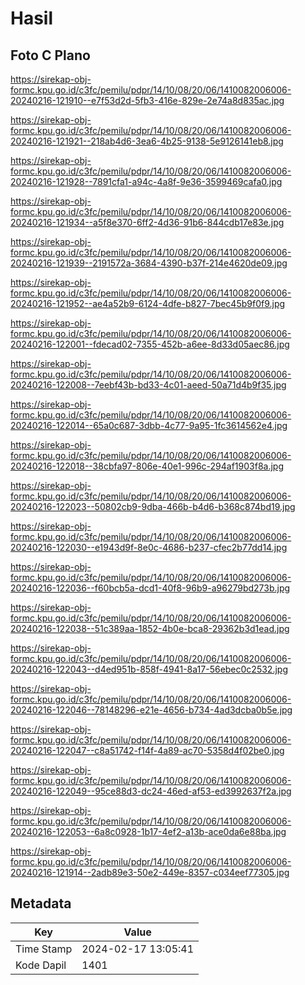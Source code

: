 # Hasil

## Foto C Plano

https://sirekap-obj-formc.kpu.go.id/c3fc/pemilu/pdpr/14/10/08/20/06/1410082006006-20240216-121910--e7f53d2d-5fb3-416e-829e-2e74a8d835ac.jpg

https://sirekap-obj-formc.kpu.go.id/c3fc/pemilu/pdpr/14/10/08/20/06/1410082006006-20240216-121921--218ab4d6-3ea6-4b25-9138-5e9126141eb8.jpg

https://sirekap-obj-formc.kpu.go.id/c3fc/pemilu/pdpr/14/10/08/20/06/1410082006006-20240216-121928--7891cfa1-a94c-4a8f-9e36-3599469cafa0.jpg

https://sirekap-obj-formc.kpu.go.id/c3fc/pemilu/pdpr/14/10/08/20/06/1410082006006-20240216-121934--a5f8e370-6ff2-4d36-91b6-844cdb17e83e.jpg

https://sirekap-obj-formc.kpu.go.id/c3fc/pemilu/pdpr/14/10/08/20/06/1410082006006-20240216-121939--2191572a-3684-4390-b37f-214e4620de09.jpg

https://sirekap-obj-formc.kpu.go.id/c3fc/pemilu/pdpr/14/10/08/20/06/1410082006006-20240216-121952--ae4a52b9-6124-4dfe-b827-7bec45b9f0f9.jpg

https://sirekap-obj-formc.kpu.go.id/c3fc/pemilu/pdpr/14/10/08/20/06/1410082006006-20240216-122001--fdecad02-7355-452b-a6ee-8d33d05aec86.jpg

https://sirekap-obj-formc.kpu.go.id/c3fc/pemilu/pdpr/14/10/08/20/06/1410082006006-20240216-122008--7eebf43b-bd33-4c01-aeed-50a71d4b9f35.jpg

https://sirekap-obj-formc.kpu.go.id/c3fc/pemilu/pdpr/14/10/08/20/06/1410082006006-20240216-122014--65a0c687-3dbb-4c77-9a95-1fc3614562e4.jpg

https://sirekap-obj-formc.kpu.go.id/c3fc/pemilu/pdpr/14/10/08/20/06/1410082006006-20240216-122018--38cbfa97-806e-40e1-996c-294af1903f8a.jpg

https://sirekap-obj-formc.kpu.go.id/c3fc/pemilu/pdpr/14/10/08/20/06/1410082006006-20240216-122023--50802cb9-9dba-466b-b4d6-b368c874bd19.jpg

https://sirekap-obj-formc.kpu.go.id/c3fc/pemilu/pdpr/14/10/08/20/06/1410082006006-20240216-122030--e1943d9f-8e0c-4686-b237-cfec2b77dd14.jpg

https://sirekap-obj-formc.kpu.go.id/c3fc/pemilu/pdpr/14/10/08/20/06/1410082006006-20240216-122036--f60bcb5a-dcd1-40f8-96b9-a96279bd273b.jpg

https://sirekap-obj-formc.kpu.go.id/c3fc/pemilu/pdpr/14/10/08/20/06/1410082006006-20240216-122038--51c389aa-1852-4b0e-bca8-29362b3d1ead.jpg

https://sirekap-obj-formc.kpu.go.id/c3fc/pemilu/pdpr/14/10/08/20/06/1410082006006-20240216-122043--d4ed951b-858f-4941-8a17-56ebec0c2532.jpg

https://sirekap-obj-formc.kpu.go.id/c3fc/pemilu/pdpr/14/10/08/20/06/1410082006006-20240216-122046--78148296-e21e-4656-b734-4ad3dcba0b5e.jpg

https://sirekap-obj-formc.kpu.go.id/c3fc/pemilu/pdpr/14/10/08/20/06/1410082006006-20240216-122047--c8a51742-f14f-4a89-ac70-5358d4f02be0.jpg

https://sirekap-obj-formc.kpu.go.id/c3fc/pemilu/pdpr/14/10/08/20/06/1410082006006-20240216-122049--95ce88d3-dc24-46ed-af53-ed3992637f2a.jpg

https://sirekap-obj-formc.kpu.go.id/c3fc/pemilu/pdpr/14/10/08/20/06/1410082006006-20240216-122053--6a8c0928-1b17-4ef2-a13b-ace0da6e88ba.jpg

https://sirekap-obj-formc.kpu.go.id/c3fc/pemilu/pdpr/14/10/08/20/06/1410082006006-20240216-121914--2adb89e3-50e2-449e-8357-c034eef77305.jpg


## Metadata

| Key        | Value               |
| ---------- | ------------------- |
| Time Stamp | 2024-02-17 13:05:41 |
| Kode Dapil | 1401                |



